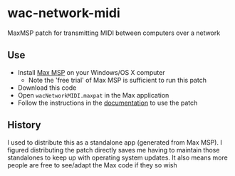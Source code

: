 # wac-network-midi
MaxMSP patch for transmitting MIDI between computers over a network

## Use
- Install [Max MSP](https://cycling74.com/products/max/) on your Windows/OS X computer
  - Note the 'free trial' of Max MSP is sufficient to run this patch
- Download this code
- Open `wacNetworkMIDI.maxpat` in the Max application
- Follow the instructions in the [documentation](./wacNetworkMIDIInstructions.pdf) to use the patch

## History

I used to distribute this as a standalone app (generated from Max MSP). I figured distributing the patch directly saves me having to maintain those standalones to keep up with operating system updates. It also means more people are free to see/adapt the Max code if they so wish
